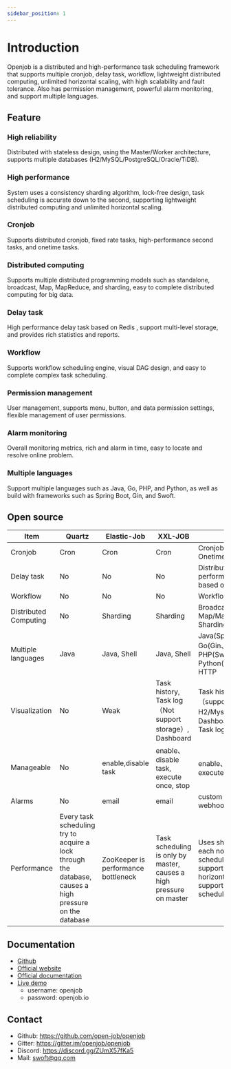 ```yaml
---
sidebar_position: 1
---
```


# Introduction
Openjob is a distributed and high-performance task scheduling framework that supports multiple cronjob, delay task, workflow, lightweight distributed computing, unlimited horizontal scaling, with high scalability and fault tolerance. Also has permission management, powerful alarm monitoring, and support multiple languages.

## Feature
### High reliability
Distributed with stateless design, using the Master/Worker architecture, supports multiple databases (H2/MySQL/PostgreSQL/Oracle/TiDB).
### High performance
System uses a consistency sharding algorithm, lock-free design, task scheduling is accurate down to the second, supporting lightweight distributed computing and unlimited horizontal scaling.
### Cronjob
Supports distributed cronjob, fixed rate tasks, high-performance second tasks, and onetime tasks.
### Distributed computing
Supports multiple distributed programming models such as standalone, broadcast, Map, MapReduce, and sharding, easy to complete distributed computing for big data.
### Delay task
High performance delay task based on Redis , support multi-level storage, and provides rich statistics and reports.
### Workflow
Supports workflow scheduling engine, visual DAG design, and easy to complete complex task scheduling.
### Permission management
 User management, supports menu, button, and data permission settings, flexible management of user permissions.
### Alarm monitoring
Overall monitoring metrics, rich and alarm in time, easy to locate and resolve online problem.
### Multiple languages
Support multiple languages such as Java, Go, PHP, and Python, as well as build with frameworks such as Spring Boot, Gin, and Swoft.

## Open source
| **Item**              |**Quartz**| **Elastic-Job**                      | **XXL-JOB**                                                         | **Openjob**                                                                                                                              |
|-----------------------| ----- |--------------------------------------|---------------------------------------------------------------------|------------------------------------------------------------------------------------------------------------------------------------------|
| Cronjob               |Cron| Cron                                 | Cron                                                                | Cronjob, second, Onetime, Fixed rate                                                                                                     |
| Delay task            |No| No                                   | No                                                                  | Distributed high-performancedelay task  based on Redis                                                                                   |
| Workflow              |No| No                                   | No                                                                  | Workflow design with UI                                                                                                                  |
| Distributed Computing |No| Sharding                             | Sharding                                                            | Broadcast, Map/MapReduce, Sharding                                                                                                       |
| Multiple languages    |Java| Java, Shell                          | Java, Shell                                                         | Java(Spring Boot), Go(Gin、beego), PHP(Swoft), Python(Agent), Shell, HTTP                                                                 |
| Visualization         |No| Weak                                 | Task history, Task log（Not support storage）, Dashboard              | Task history, Task log（support H2/Mysql/Elasticsearch）, Dashboard, permissions, Task log stack                                    |
| Manageable            |No| enable,disable task                  | enable、disable task, execute once,  stop                            | enable、disable task, execute once, kill, stop                                                                                            |
| Alarms                |No| email                                | email                                                               | custom event, email, webhook                                                                                                             |
| Performance           |Every task scheduling try to acquire a lock through the database, causes a high pressure on the database| ZooKeeper  is performance bottleneck | Task scheduling is only by master, causes a high pressure on master | Uses sharding algorithm, each node can be scheduled without lock, supports unlimited horizontal scaling, and supports big task scheduling |

## Documentation

- [Github](https://github.com/open-job/openjob)
- [Official website](https://openjob.io)
- [Official documentation](https://openjob.io/docs/intro/)
- [Live demo ](https://demo.openjob.io)
    - username: openjob
    - password: openjob.io

## Contact

- Github: https://github.com/open-job/openjob
- Gitter: https://gitter.im/openjob/openjob
- Discord: https://discord.gg/ZUmX57fKa5
- Mail: swoft@qq.com